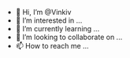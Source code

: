 - 👋 Hi, I’m @Vinkiv
- 👀 I’m interested in ...
- 🌱 I’m currently learning ...
- 💞️ I’m looking to collaborate on ...
- 📫 How to reach me ...

<!---
Vinkiv/Vinkiv is a ✨ special ✨ repository because its `README.md` (this file) appears on your GitHub profile.
You can click the Preview link to take a look at your changes.
--->
